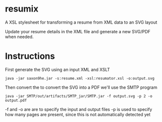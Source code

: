 # resumix
A XSL stylesheet for transforming a resume from XML data to an SVG layout

Update your resume details in the XML file and generate a new SVG/PDF when needed.

# Instructions
First generate the SVG using an input XML and XSLT

```
java -jar saxon9he.jar -s:resume.xml -xsl:resumator.xsl -o:output.svg
```

Then convert the to convert the SVG into a PDF we'll use the SMTP program

```
java -jar SMTP/out/artifacts/SMTP_jar/SMTP.jar -f output.svg -p 2 -o output.pdf
```
-f and -o are are to specify the input and output files
-p is used to specify how many pages are present, since this is not automatically detected yet